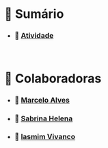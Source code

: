 # 📝 Sumário

- ### 🔗 [Atividade](./aula30_EntityRelacionamento/)

<br>


# 👥 Colaboradoras
- ### 🔗 [Marcelo Alves](https://github.com/marceloalvees)
- ### 🔗 [Sabrina Helena](https://github.com/sabrinahelena)
- ### 🔗 [Iasmim Vivanco](https://github.com/IasmimVivanco)